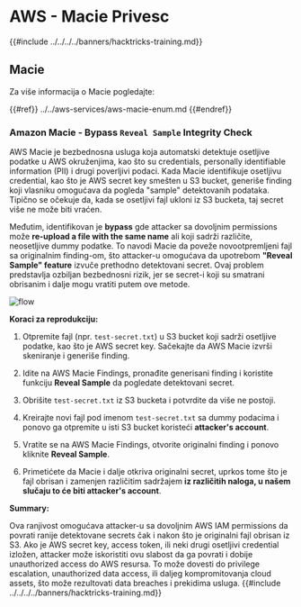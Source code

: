 # AWS - Macie Privesc

{{#include ../../../../banners/hacktricks-training.md}}

## Macie

Za više informacija o Macie pogledajte:

{{#ref}}
../../aws-services/aws-macie-enum.md
{{#endref}}

### Amazon Macie - Bypass `Reveal Sample` Integrity Check

AWS Macie je bezbednosna usluga koja automatski detektuje osetljive podatke u AWS okruženjima, kao što su credentials, personally identifiable information (PII) i drugi poverljivi podaci. Kada Macie identifikuje osetljivu credential, kao što je AWS secret key smešten u S3 bucket, generiše finding koji vlasniku omogućava da pogleda "sample" detektovanih podataka. Tipično se očekuje da, kada se osetljivi fajl ukloni iz S3 bucketa, taj secret više ne može biti vraćen.

Međutim, identifikovan je **bypass** gde attacker sa dovoljnim permissions može **re-upload a file with the same name** ali koji sadrži različite, neosetljive dummy podatke. To navodi Macie da poveže novootpremljeni fajl sa originalnim finding-om, što attacker-u omogućava da upotrebom **"Reveal Sample" feature** izvuče prethodno detektovani secret. Ovaj problem predstavlja ozbiljan bezbednosni rizik, jer se secret-i koji su smatrani obrisanim i dalje mogu vratiti putem ove metode.

![flow](https://github.com/user-attachments/assets/7b83f2d3-1690-41f1-98cc-05ccd0154a66)

**Koraci za reprodukciju:**

1. Otpremite fajl (npr. `test-secret.txt`) u S3 bucket koji sadrži osetljive podatke, kao što je AWS secret key. Sačekajte da AWS Macie izvrši skeniranje i generiše finding.

2. Idite na AWS Macie Findings, pronađite generisani finding i koristite funkciju **Reveal Sample** da pogledate detektovani secret.

3. Obrišite `test-secret.txt` iz S3 bucketa i potvrdite da više ne postoji.

4. Kreirajte novi fajl pod imenom `test-secret.txt` sa dummy podacima i ponovo ga otpremite u isti S3 bucket koristeći **attacker's account**.

5. Vratite se na AWS Macie Findings, otvorite originalni finding i ponovo kliknite **Reveal Sample**.

6. Primetićete da Macie i dalje otkriva originalni secret, uprkos tome što je fajl obrisan i zamenjen različitim sadržajem **iz različitih naloga, u našem slučaju to će biti attacker's account**.

**Summary:**

Ova ranjivost omogućava attacker-u sa dovoljnim AWS IAM permissions da povrati ranije detektovane secrets čak i nakon što je originalni fajl obrisan iz S3. Ako je AWS secret key, access token, ili neki drugi osetljivi credential izložen, attacker može iskoristiti ovu slabost da ga povrati i dobije unauthorized access do AWS resursa. To može dovesti do privilege escalation, unauthorized data access, ili daljeg kompromitovanja cloud assets, što može rezultovati data breaches i prekidima usluga.
{{#include ../../../../banners/hacktricks-training.md}}
